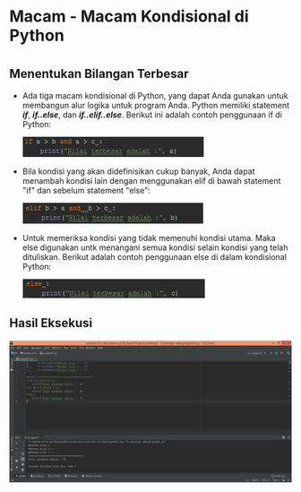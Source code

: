 # Macam - Macam Kondisional di Python
 #
## Menentukan Bilangan Terbesar ##

- Ada tiga macam kondisional di Python, yang dapat Anda gunakan untuk membangun alur logika untuk program Anda. 
Python memiliki statement _**if**_, _**if..else**_, dan _**if..elif..else**_. 
Berikut ini adalah contoh penggunaan if di Python:

	![alt text](b.png)

- Bila kondisi yang akan didefinisikan cukup banyak, Anda dapat menambah kondisi lain dengan menggunakan elif di bawah statement "if" dan sebelum statement "else":

	![alt text](c.png)

- Untuk memeriksa kondisi yang tidak memenuhi kondisi utama. 
Maka else digunakan untk menangani semua kondisi selain kondisi yang telah dituliskan. 
Berikut adalah contoh penggunaan else di dalam kondisional Python:

	![alt text](d.png)

## Hasil Eksekusi ##

![alt text](a.png)
